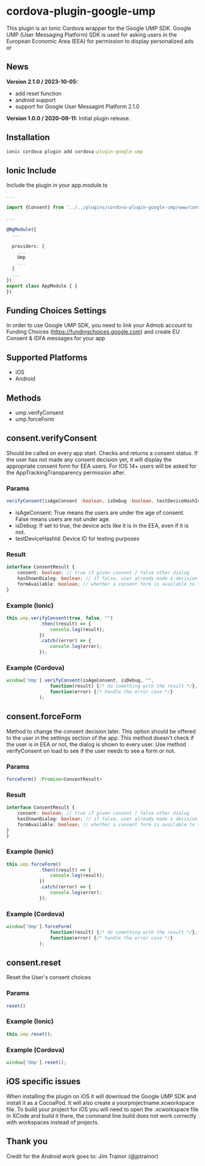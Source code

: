 # cordova-plugin-google-ump

This plugin is an Ionic Cordova wrapper for the Google UMP SDK.
Google UMP (User Messaging Platform) SDK is used for asking users in the European Economic Area (EEA) for permission to display personalized ads or 

## News

**Version 2.1.0 / 2023-10-05:**
- add reset function
- android support
- support for Google User Messagint Platform 2.1.0

**Version 1.0.0 / 2020-09-11:**
Initial plugin release.

## Installation

```cmd
ionic cordova plugin add cordova-plugin-google-ump
```

## Ionic Include
Include the plugin in your app.module.ts

```typescript
...

import {Consent} from '../../plugins/cordova-plugin-google-ump/www/consent-typescript-wrapper';

...

@NgModule({
  ...

  providers: [
    ...
    Ump
    ...
  ]
  ...
})
export class AppModule { }
})

```

## Funding Choices Settings
In order to use Google UMP SDK, you need to link your Admob account to Funding Choices (https://fundingchoices.google.com) and create EU Consent & IDFA messages for your app

## Supported Platforms

- iOS
- Android

## Methods

- ump.verifyConsent
- ump.forceForm

## consent.verifyConsent

Should be called on every app start. Checks and returns a consent status. If the user has not made any consent decision yet, it will display the appropriate consent form for EEA users.  For IOS 14+ users will be asked for the AppTrackingTransparency permission after.

### Params
```typescript
verifyConsent(isAgeConsent :boolean, isDebug :boolean, testDeviceHashId: string) :Promise<ConsentResult>
```

- isAgeConsent: True means the users are under the age of consent. False means users are not under age.
- isDebug: If set to true, the device acts like it is in the EEA, even if it is not.
- testDeviceHashId: Device ID for testing purposes

### Result
```typescript
interface ConsentResult {
	consent: boolean; // true if given consent / false other dialog
	hasShownDialog: boolean; // if false, user already made a decision earlier and there was no need to show the dialog
	formAvailable: boolean; // whether a consent form is available to the user
}
```


### Example (Ionic)
```typescript
this.ump.verifyConsent(true, false, "")
			.then((result) => {
				console.log(result);
			})
			.catch((error) => {
				console.log(error);
			});
```

### Example (Cordova)
```javascript
window['Ump'].verifyConsent(isAgeConsent, isDebug, "",
				function(result) {/* do something with the result */},
				function(error) {/* handle the error case */}
			);
```

## consent.forceForm

Method to change the consent decision later. This option should be offered to the user in the settings section of the app.
This method doesn't check if the user is in EEA or not, the dialog is shown to every user. Use method verifyConsent on load to see if the user needs to see a form or not.

### Params
```typescript
forceForm() :Promise<ConsentResult>
```

### Result
```typescript
interface ConsentResult {
	consent: boolean; // true if given consent / false other dialog
	hasShownDialog: boolean; // if false, user already made a decision earlier and there was no need to show the dialog
	formAvailable: boolean; // whether a consent form is available to the user
}
}

```


### Example (Ionic)
```typescript
this.ump.forceForm()
			.then((result) => {
				console.log(result);
			})
			.catch((error) => {
				console.log(error);
			});
```

### Example (Cordova)
```javascript
window['Ump'].forceForm(
				function(result) {/* do something with the result */},
				function(error) {/* handle the error case */}
			);
```



## consent.reset

Reset the User's consent choices

### Params
```typescript
reset()
```

### Example (Ionic)
```typescript
this.ump.reset();
```

### Example (Cordova)
```javascript
window['Ump'].reset();
```


## iOS specific issues

When installing the plugin on iOS it will download the Google UMP SDK and install it as a CocoaPod. It will also create a yourprojectname.xcworkspace file. To build 
your project for iOS you will need to open the .xcworkspace file in XCode and build it there, the command line build does not work correctly with workspaces instead of
projects.

## Thank you

Credit for the Android work goes to: Jim Trainor (@jptrainor)
